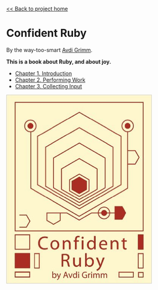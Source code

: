 [&lt;&lt; Back to project home](../README.md)

# Confident Ruby

By the way-too-smart [Avdi Grimm](http://avdi.org).

**This is a book about Ruby, and about joy.**

- [Chapter 1. Introduction](ch1-introduction.md)
- [Chapter 2. Performing Work](ch2-performing-work.md)
- [Chapter 3. Collecting Input](ch3-collecting-input.md)

![confident ruby book](confident-ruby-book.jpg)
